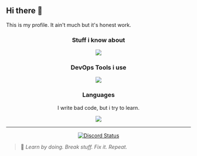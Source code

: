## Hi there 👋

This is my profile. It ain't much but it's honest work.


<h3 align="center" style="font-weight: bold;">Stuff i know about</h3>
<div align="center">
  <img src="https://go-skill-icons.vercel.app/api/icons?titles=true&perline=6&i=git,proxmox,davinci,obs,blender,debian">
</div>


<h3 align="center" style="font-weight: bold;">DevOps Tools i use</h3>
<div align="center">
  <img src="https://go-skill-icons.vercel.app/api/icons?titless=true&perline=7&i=git,kubernetes,docker,argocd,helm">
</div>


<div align="center">

</div>
<h3 align="center" style="font-weight: bold;">Languages</h3>
<div align="center">
  <p>I write bad code, but i try to learn.</p>
  <img src="https://go-skill-icons.vercel.app/api/icons?titless=true&perline=7&i=golang,python">
</div>

---

<div align="center">
  <a href="https://discord.com/users/303150973034168321" target="_blank">
    <img src="https://lanyard.cnrad.dev/api/303150973034168321?borderRadius=5px&animated=true&bg=273849&showDisplayName=true" alt="Discord Status">
  </a>
</div>

> 🧠 *Learn by doing. Break stuff. Fix it. Repeat.*


